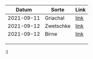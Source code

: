 | Datum      | Sorte     | Link                                 |
| ---------- | --------- | ------------------------------------ |
| 2021-09-11 | Griachal  | [link](20210911_griachal/README.md)  |
| 2021-09-12 | Zwetschke | [link](20210912_zwetschke/README.md) |
| 2021-09-12 | Birne     | [link](20210912_birne/README.md)
|            |           |                                      |
|            |           |                                      |
|            |           |                                      |
:)
